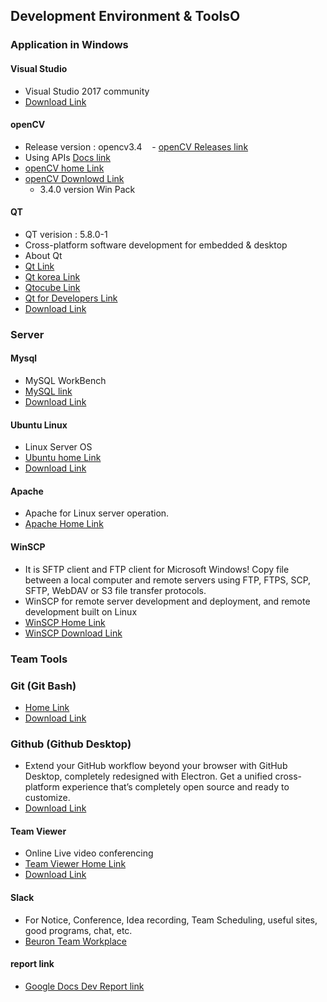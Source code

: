
## Development Environment & ToolsO

### Application in Windows

#### Visual Studio
- Visual Studio 2017 community
- [Download Link](https://www.visualstudio.com/ko/thank-you-downloading-visual-studio/?sku=Community&rel=15)

#### openCV
- Release version : opencv3.4
    - [openCV Releases link](https://opencv.org/releases.html)
- Using APIs [Docs link](https://docs.opencv.org/3.4.0/)
- [openCV home Link](https://opencv.org/)
- [openCV Downlowd Link](https://sourceforge.net/projects/opencvlibrary/files/opencv-win/3.4.0/opencv-3.4.0-vc14_vc15.exe/download)
    - 3.4.0 version Win Pack

#### QT 
- QT verision : 5.8.0-1
- Cross-platform software development for embedded & desktop
- About Qt
- [Qt Link](https://www.qt.io/)
- [Qt korea Link](https://www1.qt.io/kr/)
- [Qtocube Link](https://qtocube.co.kr/)
- [Qt for Developers Link](https://www1.qt.io/developers/)
- [Download Link](https://www.qt.io/download)

</hr>

### Server

#### Mysql
- MySQL WorkBench
- [MySQL link](https://www.mysql.com/)
- [Download Link](https://www.mysql.com/downloads/)

#### Ubuntu Linux
- Linux Server OS
- [Ubuntu home Link](https://www.ubuntu.com/)
- [Download Link](https://www.ubuntu.com/download/desktop)

#### Apache
- Apache for Linux server operation.
- [Apache Home Link](https://www.apache.org/)

#### WinSCP
- It is SFTP client and FTP client for Microsoft Windows! Copy file between a local computer and remote servers using FTP, FTPS, SCP, SFTP, WebDAV or S3 file transfer protocols.
- WinSCP for remote server development and deployment, and remote development built on Linux
- [WinSCP Home Link](https://winscp.net/eng/index.php)
- [WinSCP Download Link](https://winscp.net/eng/download.php)

</hr>

### Team Tools

### Git (Git Bash)
- [Home Link](https://git-scm.com/)
- [Download Link](https://git-scm.com/downloads)

### Github (Github Desktop)
- Extend your GitHub workflow beyond your browser with GitHub Desktop, completely redesigned with Electron. Get a unified cross-platform experience that’s completely open source and ready to customize.
- [Download Link](https://desktop.github.com/)

#### Team Viewer
- Online Live video conferencing
- [Team Viewer Home Link](https://www.teamviewer.com/ko/)
- [Download Link](https://www.teamviewer.com/ko/download/windows/)

#### Slack
- For Notice, Conference, Idea recording, Team Scheduling, useful sites, good programs, chat, etc.
- [Beuron Team Workplace](bueron.slack.com)

#### report link
- [Google Docs Dev Report link](https://docs.google.com/document/d/1hW-SAZPnTKkyVt1c9CbRsa6prlZuBPeDcpeEmqpzVt4/edit)

